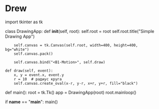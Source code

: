 # Drew
import tkinter as tk

class DrawingApp:
    def __init__(self, root):
        self.root = root
        self.root.title("Simple Drawing App")

        self.canvas = tk.Canvas(self.root, width=400, height=400, bg="white")
        self.canvas.pack()

        self.canvas.bind("<B1-Motion>", self.draw)

    def draw(self, event):
        x, y = event.x, event.y
        r = 10  # радиус круга
        self.canvas.create_oval(x-r, y-r, x+r, y+r, fill="black")

def main():
    root = tk.Tk()
    app = DrawingApp(root)
    root.mainloop()

if __name__ == "__main__":
    main()
